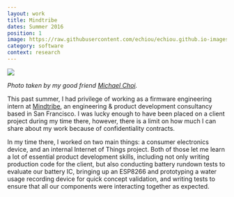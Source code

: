 ```yaml
---
layout: work
title: Mindtribe
dates: Summer 2016
position: 1
image: https://raw.githubusercontent.com/echiou/echiou.github.io-images/master/Work/MT/Nightlight.png
category: software
context: research
---
```

![][mindtribe-1]

*Photo taken by my good friend [Michael Choi](http://mechachoi.com).*

This past summer, I had privilege of working as a firmware engineering intern at [Mindtribe](http://mindtribe.com), an engineering & product development consultancy based in San Francisco. I was lucky enough to have been placed on a client project during my time there, however, there is a limit on how much I can share about my work because of confidentiality contracts.

In my time there, I worked on two main things: a consumer electronics device, and an internal Internet of Things project. Both of those let me learn a lot of essential product development skills, including not only writing production code for the client, but also conducting battery rundown tests to evaluate our battery IC, bringing up an ESP8266 and prototyping a water usage recording device for quick concept validation, and writing tests to ensure that all our components were interacting together as expected.

[mindtribe-1]: https://raw.githubusercontent.com/echiou/echiou.github.io-images/master/Work/MT/Nightlight.png
